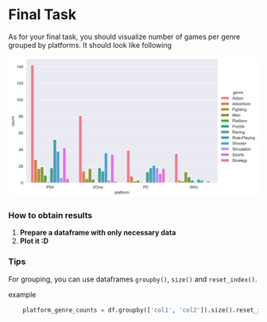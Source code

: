 # Final Task
As for your final task, you should visualize number of games
per genre grouped by platforms. It should look like following


![Error](../../common/example.png)


### How to obtain results
1. **Prepare a dataframe with only necessary data**
2. **Plot it :D**

### Tips

For grouping, you can use dataframes `groupby()`, `size()` and `reset_index()`.

example
```python
    platform_genre_counts = df.groupby(['col1', 'col2']).size().reset_index(name='count')
```